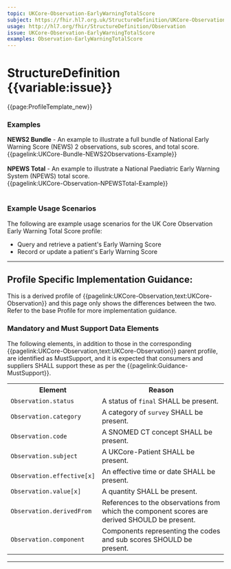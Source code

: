 ```yaml
---
topic: UKCore-Observation-EarlyWarningTotalScore
subject: https://fhir.hl7.org.uk/StructureDefinition/UKCore-Observation-EarlyWarningTotalScore
usage: http://hl7.org/fhir/StructureDefinition/Observation
issue: UKCore-Observation-EarlyWarningTotalScore
examples: Observation-EarlyWarningTotalScore
---
```


# StructureDefinition {{variable:issue}}

<nocheck>
{{page:ProfileTemplate_new}}

<div id="Examples" class="tabcontent">
  <h3>Examples</h3>
<b>NEWS2 Bundle</b> - An example to illustrate a full bundle of National Early Warning Score (NEWS) 2 observations, sub scores, and total score.<br/>
{{pagelink:UKCore-Bundle-NEWS2Observations-Example}}<br><br>
<b>NPEWS Total</b> - An example to illustrate a National Paediatric Early Warning System (NPEWS) total score.<br/>
{{pagelink:UKCore-Observation-NPEWSTotal-Example}}<br><br>
</div>
</nocheck>

### Example Usage Scenarios ###
The following are example usage scenarios for the UK Core Observation Early Warning Total Score profile:

- Query and retrieve a patient's Early Warning Score
- Record or update a patient's Early Warning Score


<hr class="thickline">

## Profile Specific Implementation Guidance: ##

This is a derived profile of {{pagelink:UKCore-Observation,text:UKCore-Observation}} and this page only shows the differences between the two. Refer to the base Profile for more implementation guidance.

### Mandatory and Must Support Data Elements

The following elements, in addition to those in the corresponding {{pagelink:UKCore-Observation,text:UKCore-Observation}} parent profile, are identified as MustSupport, and it is expected that consumers and suppliers SHALL support these as per the {{pagelink:Guidance-MustSupport}}.

<table class="assets" title="MustSupport element list">
<tr>
<th class="width30">Element</th>
<th class="width70">Reason</th>
</tr>
<tr>
<td><code>Observation.status</code></td>
<td>A status of <code>final</code> SHALL be present.</td>
</tr>
<tr>
<td><code>Observation.category</code></td>
<td>A category of <code>survey</code> SHALL be present.</td>
</tr>
<tr>
<td><code>Observation.code</code></td>
<td>A SNOMED CT concept SHALL be present.</td>
</tr>
<tr>
<td><code>Observation.subject</code></td>
<td>A UKCore-Patient SHALL be present.</td>
</tr>
<tr>
<td><code>Observation.effective[x]</code></td>
<td>An effective time or date SHALL be present.</td>
</tr>
<tr>
<td><code>Observation.value[x]</code></td>
<td>A quantity SHALL be present.</td>
</tr>
<tr>
<td><code>Observation.derivedFrom</code></td>
<td>References to the observations from which the component scores are derived SHOULD be present.</td>
</tr>
<tr>
<td><code>Observation.component</code></td>
<td>Components representing the codes and sub scores SHOULD be present.</td>
</tr>
</table>

---